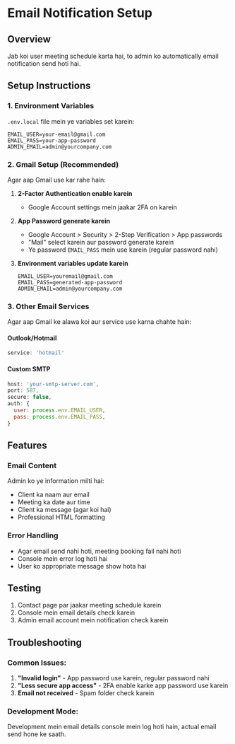 # Email Notification Setup

## Overview
Jab koi user meeting schedule karta hai, to admin ko automatically email notification send hoti hai.

## Setup Instructions

### 1. Environment Variables
`.env.local` file mein ye variables set karein:

```env
EMAIL_USER=your-email@gmail.com
EMAIL_PASS=your-app-password
ADMIN_EMAIL=admin@yourcompany.com
```

### 2. Gmail Setup (Recommended)
Agar aap Gmail use kar rahe hain:

1. **2-Factor Authentication enable karein**
   - Google Account settings mein jaakar 2FA on karein

2. **App Password generate karein**
   - Google Account > Security > 2-Step Verification > App passwords
   - "Mail" select karein aur password generate karein
   - Ye password `EMAIL_PASS` mein use karein (regular password nahi)

3. **Environment variables update karein**
   ```env
   EMAIL_USER=youremail@gmail.com
   EMAIL_PASS=generated-app-password
   ADMIN_EMAIL=admin@yourcompany.com
   ```

### 3. Other Email Services
Agar aap Gmail ke alawa koi aur service use karna chahte hain:

#### Outlook/Hotmail
```javascript
service: 'hotmail'
```

#### Custom SMTP
```javascript
host: 'your-smtp-server.com',
port: 587,
secure: false,
auth: {
  user: process.env.EMAIL_USER,
  pass: process.env.EMAIL_PASS,
}
```

## Features

### Email Content
Admin ko ye information milti hai:
- Client ka naam aur email
- Meeting ka date aur time
- Client ka message (agar koi hai)
- Professional HTML formatting

### Error Handling
- Agar email send nahi hoti, meeting booking fail nahi hoti
- Console mein error log hoti hai
- User ko appropriate message show hota hai

## Testing

1. Contact page par jaakar meeting schedule karein
2. Console mein email details check karein
3. Admin email account mein notification check karein

## Troubleshooting

### Common Issues:
1. **"Invalid login"** - App password use karein, regular password nahi
2. **"Less secure app access"** - 2FA enable karke app password use karein
3. **Email not received** - Spam folder check karein

### Development Mode:
Development mein email details console mein log hoti hain, actual email send hone ke saath.
